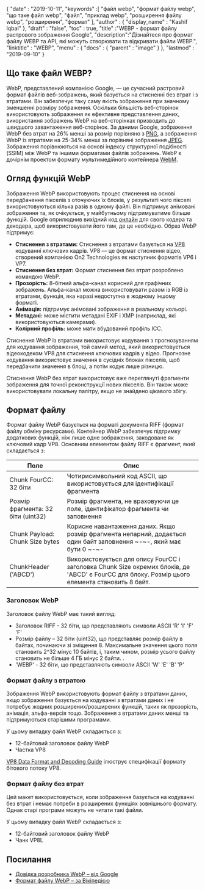 {
  "date" : "2019-10-11",
  "keywords" :[ "файл webp", "формат файлу webp", "що таке файл webp", "файл", "приклад webp", "розширення файлу webp", "розширення", "формат" ],
  "author" : {
    "display_name" : "Kashif Iqbal"
},
  "draft" : "false",
  "toc" : true,
  "title" :"WEBP - формат файлу растрового зображення Google",
  "description":"Дізнайтеся про формат файлу WEBP та API, які можуть створювати та відкривати файли WEBP.",
  "linktitle" : "WEBP",
  "menu" : {
    "docs" : {
      "parent" : "image"
}
},
  "lastmod" : "2019-09-10"
}

## Що таке файл WEBP?

WebP, представлений компанією Google, — це сучасний растровий формат файлів веб-зображень, який базується на стисненні без втрат і з втратами. Він забезпечує таку саму якість зображення при значному зменшенні розміру зображення. Оскільки більшість веб-сторінок використовують зображення як ефективне представлення даних, використання зображень WebP на веб-сторінках призводить до швидшого завантаження веб-сторінок. За даними Google, зображення WebP без втрат на 26% менші за розмір порівняно з [PNG](/uk/image/png/), а зображення WebP із втратами на 25-34% менші за порівняні зображення [JPEG](/uk/image/jpeg/). Зображення порівнюються на основі індексу структурної подібності (SSIM) між WebP та іншими форматами файлів зображень. WebP є дочірнім проектом формату мультимедійного контейнера [WebM](https://en.wikipedia.org/wiki/WebM).

## Огляд функцій WebP ##

Зображення WebP використовують процес стиснення на основі передбачення пікселів з оточуючих їх блоків, у результаті чого пікселі використовуються кілька разів в одному файлі. Він підтримує анімовані зображення та, як очікується, у майбутньому підтримуватиме більше функцій. Google оприлюднив вихідний код [онлайн](https://developers.google.com/speed/webp/download) для свого кодера та декодера, щоб використовувати його там, де це необхідно. Образ WebP підтримує:

* **Стиснення з втратами:** Стиснення з втратами базується на [VP8](https://en.wikipedia.org/wiki/VP8) кодуванні ключових кадрів. VP8 — це формат стиснення відео, створений компанією On2 Technologies як наступник форматів VP6 і VP7.
* **Стиснення без втрат:** Формат стиснення без втрат розроблено командою WebP.
* **Прозорість:** 8-бітний альфа-канал корисний для графічних зображень. Альфа-канал можна використовувати разом із RGB із втратами, функція, яка наразі недоступна в жодному іншому форматі.
* **Анімація:** підтримує анімовані зображення в реальному кольорі.
* **Метадані:** може містити метадані EXIF і XMP (наприклад, які використовуються камерами).
* **Колірний профіль:** може мати вбудований профіль ICC.

Стиснення WebP із втратами використовує кодування з прогнозуванням для кодування зображення, той самий метод, який використовується відеокодеком VP8 для стиснення ключових кадрів у відео. Прогнозне кодування використовує значення в сусідніх блоках пікселів, щоб передбачити значення в блоці, а потім кодує лише різницю.

Стиснення WebP без втрат використовує вже переглянуті фрагменти зображення для точної реконструкції нових пікселів. Він також може використовувати локальну палітру, якщо не знайдено цікавого збігу.

## Формат файлу ##

Формат файлу WebP базується на форматі документа RIFF (формат файлу обміну ресурсами). Контейнер WebP забезпечує підтримку додаткових функцій, ніж лише одне зображення, закодоване як ключовий кадр VP8. Основним елементом файлу RIFF є фрагмент, який складається з:


|Поле|Опис
---|---|
|Chunk FourCC: 32 біти|Чотирисимвольний код ASCII, що використовується для ідентифікації фрагмента
|Розмір фрагмента: 32 біти (uint32)|Розмір фрагмента, не враховуючи це поле, ідентифікатор фрагмента чи заповнення
|Chunk Payload: Chunk Size bytes|Корисне навантаження даних. Якщо розмір фрагмента непарний, додається один байт заповнення ~-~-, який має бути 0 ~-~-
|ChunkHeader ('ABCD')|Використовується для опису FourCC і заголовка Chunk Size окремих блоків, де 'ABCD' є FourCC для блоку. Розмір цього елемента становить 8 байт.

### Заголовок WebP ###

Заголовок файлу WebP має такий вигляд:

* Заголовок RIFF - 32 біти, що представляють символи ASCII 'R' 'I' 'F' 'F'
* Розмір файлу – 32 біти (uint32), що представляє розмір файлу в байтах, починаючи зі зміщення 8. Максимальне значення цього поля становить 2^32 мінус 10 байтів, і, таким чином, розмір усього файлу становить не більше 4 ГБ мінус 2 байти. .
* 'WEBP' - 32 біти, що представляють символи ASCII 'W' 'E' 'B' 'P'

### Формат файлу з втратою ###

Зображення WebP використовують формат файлу з втратами даних, якщо зображення базується на кодуванні з втратами даних і не потребує жодних розширених/розширених функцій, таких як прозорість, анімація, альфа-версія тощо. Зображення з втратами даних менші та підтримуються старішими програмами.

У цьому випадку файл WebP складається з:

* 12-байтовий заголовок файлу WebP
* Частка VP8

[VP8 Data Format and Decoding Guide](https://tools.ietf.org/html/rfc6386) ілюструє специфікації формату бітового потоку VP8.

### Формат файлу без втрат ###

Цей макет використовується, коли зображення базується на кодуванні без втрат і немає потреби в розширених функціях зовнішнього формату. Однак старі програми можуть не читати такі файли.

У цьому випадку файл WebP складається з:

* 12-байтовий заголовок файлу WebP
* Чанк VP8L

## Посилання ##

* [Довідка розробника WebP – від Google](https://developers.google.com/speed/webp/)
* [Формат файлу WebP – за Вікіпедією](https://en.wikipedia.org/wiki/WebP)

